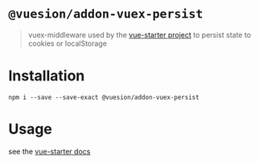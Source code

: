 # `@vuesion/addon-vuex-persist`

> vuex-middleware used by the [vue-starter project](https://github.com/devCrossNet/vue-starter) to persist state to cookies or localStorage

# Installation

```
npm i --save --save-exact @vuesion/addon-vuex-persist
```

# Usage

see the [vue-starter docs](https://vue-starter.herokuapp.com/docs/guide/vuex.html)
